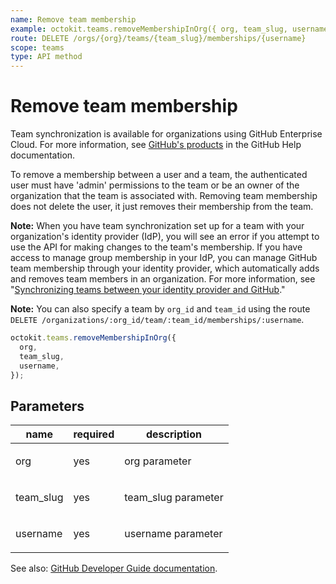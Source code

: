 ```yaml
---
name: Remove team membership
example: octokit.teams.removeMembershipInOrg({ org, team_slug, username })
route: DELETE /orgs/{org}/teams/{team_slug}/memberships/{username}
scope: teams
type: API method
---
```


# Remove team membership

Team synchronization is available for organizations using GitHub Enterprise Cloud. For more information, see [GitHub's products](https://help.github.com/github/getting-started-with-github/githubs-products) in the GitHub Help documentation.

To remove a membership between a user and a team, the authenticated user must have 'admin' permissions to the team or be an owner of the organization that the team is associated with. Removing team membership does not delete the user, it just removes their membership from the team.

**Note:** When you have team synchronization set up for a team with your organization's identity provider (IdP), you will see an error if you attempt to use the API for making changes to the team's membership. If you have access to manage group membership in your IdP, you can manage GitHub team membership through your identity provider, which automatically adds and removes team members in an organization. For more information, see "[Synchronizing teams between your identity provider and GitHub](https://help.github.com/articles/synchronizing-teams-between-your-identity-provider-and-github/)."

**Note:** You can also specify a team by `org_id` and `team_id` using the route `DELETE /organizations/:org_id/team/:team_id/memberships/:username`.

```js
octokit.teams.removeMembershipInOrg({
  org,
  team_slug,
  username,
});
```

## Parameters

<table>
  <thead>
    <tr>
      <th>name</th>
      <th>required</th>
      <th>description</th>
    </tr>
  </thead>
  <tbody>
    <tr><td>org</td><td>yes</td><td>

org parameter

</td></tr>
<tr><td>team_slug</td><td>yes</td><td>

team_slug parameter

</td></tr>
<tr><td>username</td><td>yes</td><td>

username parameter

</td></tr>
  </tbody>
</table>

See also: [GitHub Developer Guide documentation](https://developer.github.com/v3/teams/members/#remove-team-membership).
